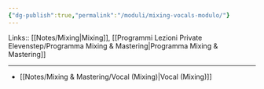 ```yaml
---
{"dg-publish":true,"permalink":"/moduli/mixing-vocals-modulo/"}
---
```


Links:: [[Notes/Mixing\|Mixing]], [[Programmi Lezioni Private Elevenstep/Programma Mixing & Mastering\|Programma Mixing & Mastering]]

---

- [[Notes/Mixing & Mastering/Vocal (Mixing)\|Vocal (Mixing)]]


